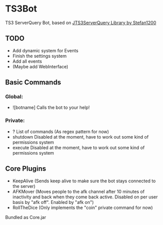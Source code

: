 # TS3Bot #
TS3 ServerQuery Bot, based on [JTS3ServerQuery Library by Stefan1200](https://www.stefan1200.de/forum/index.php)

## TODO ##
- Add dynamic system for Events
- Finish the settings system
- Add all events
- (Maybe add WebInterface)

## Basic Commands ##
### Global: ###
- ![botname]
	Calls the bot to your help!

### Private: ###
- ?
	List of commands (As regex pattern for now)
- shutdown
	Disabled at the moment, have to work out some kind of permissions system
- execute
	Disabled at the moment, have to work out some kind of permissions system

## Core Plugins ##
- KeepAlive (Sends keep alive to make sure the bot stays connected to the server)
- AFKMover (Moves people to the afk channel after 10 minutes of inactivity and back when they come back active. Disabled on per user basis by "afk off". Enabled by "afk on")
- RollTheDice (Only implements the "coin" private command for now)

Bundled as Core.jar
